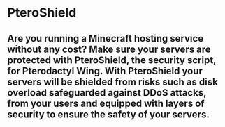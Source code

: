 # PteroShield 
## Are you running a Minecraft hosting service without any cost? Make sure your servers are protected with PteroShield, the security script, for Pterodactyl Wing. With PteroShield your servers will be shielded from risks such as disk overload safeguarded against DDoS attacks, from your users and equipped with layers of security to ensure the safety of your servers.
